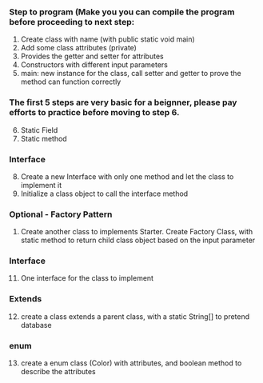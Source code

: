 ### Step to program (Make you you can compile the program before proceeding to next step:
1. Create class with name (with public static void main)
2. Add some class attributes (private)
3. Provides the getter and setter for attributes
4. Constructors with different input parameters
5. main: new instance for the class, call setter and getter to prove the method can function correctly
### The first 5 steps are very basic for a beignner, please pay efforts to practice before moving to step 6.
6. Static Field
7. Static method
### Interface
8. Create a new Interface with only one method and let the class to implement it
9. Initialize a class object to call the interface method
### Optional - Factory Pattern
1.  Create another class to implements Starter. Create Factory Class, with static method to return child class object based on the input parameter
### Interface
11.  One interface for the class to implement
### Extends
12. create a class extends a parent class, with a static String[] to pretend database
### enum
13.  create a enum class (Color) with attributes, and boolean method to describe the attributes


